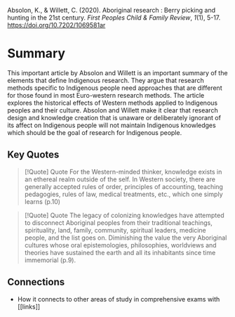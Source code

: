 Absolon, K., & Willett, C. (2020). Aboriginal research : Berry picking and hunting in the 21st century. _First Peoples Child & Family Review_, _1_(1), 5-17. https://doi.org/10.7202/1069581ar
# Summary
This important article by Absolon and Willett is an important summary of the elements that define Indigenous research. They argue that research methods specific to Indigenous people need approaches that are different for those found in most Euro-western research methods. The article explores the historical effects of Western methods applied to Indigenous peoples and their culture. Absolon and Willett make it clear that research design and knowledge creation that is unaware or deliberately ignorant of its affect on Indigenous people will not maintain Indigenous knowledges which should be the goal of research for Indigenous people.
## Key Quotes
> [!Quote] Quote
>For the Western-minded thinker, knowledge exists in an ethereal realm outside of the self. In Western society, there are generally accepted rules of order, principles of accounting, teaching pedagogies, rules of law, medical treatments, etc., which one simply learns (p.10)

> [!Quote] Quote
>The legacy of colonizing knowledges have attempted to disconnect Aboriginal peoples from their traditional teachings, spirituality, land, family, community, spiritual leaders, medicine people, and the list goes on. Diminishing the value the very Aboriginal cultures whose oral epistemologies, philosophies, worldviews and theories have sustained the earth and all its inhabitants since time immemorial (p.9). 

## Connections
  - How it connects to other areas of study in comprehensive exams with [[links]]

